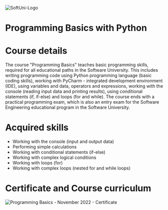 ![SoftUni-Logo](https://user-images.githubusercontent.com/95913250/234264242-72f2310f-0624-47ac-8455-d9eb34db189e.png)
# Programming Basics with Python

# Course details

The course "Programming Basics" teaches basic programming skills, required for all educational paths in the Software University. This includes writing 
programming code using Python programming language (basic coding skills), working with PyCharm - integrated development environment (IDE), using variables 
and data, operators and expressions, working with the console (reading input data and printing results), using conditional statements (if, if-else) and loops 
(for and while). The course ends with a practical programming exam, which is also an entry exam for the Software Engineering educational program in the 
Software University.

# Acquired skills

* Working with the console (input and output data)
* Performing simple calculations
* Working with conditional statements (if-else)
* Working with complex logical conditions
* Working with loops (for)
* Working with complex loops (nested for and while loops)

# Certificate and Course curriculum

![Programming Basics - November 2022 - Certificate](https://user-images.githubusercontent.com/95913250/234264485-b529ce89-c92a-48f2-bf71-6884ee2596c1.jpeg)
